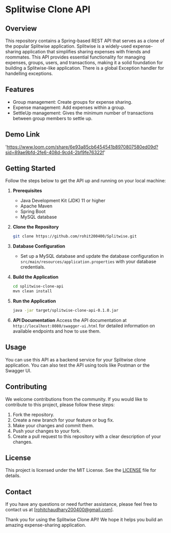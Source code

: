 # Splitwise Clone API

## Overview
This repository contains a Spring-based REST API that serves as a clone of the popular Splitwise application. Splitwise is a widely-used expense-sharing application that simplifies sharing expenses with friends and roommates. This API provides essential functionality for managing expenses, groups, users, and transactions, making it a solid foundation for building a Splitwise-like application. There is a global Exception handler for handelling exceptions.

## Features
- Group management: Create groups for expense sharing.
- Expense management: Add expenses within a group.
- SettleUp management: Gives the minimum number of transactions between group members to settle up.

## Demo Link
   'https://www.loom.com/share/6e93a85cb6454541b8970807580ed09d?sid=89ae9bfd-2fe6-408d-9cd4-2bf9fe76322f'

## Getting Started
Follow the steps below to get the API up and running on your local machine:

1. **Prerequisites**
   - Java Development Kit (JDK) 11 or higher
   - Apache Maven
   - Spring Boot
   - MySQL database

2. **Clone the Repository**
   ```bash
   git clone https://github.com/rohit200400/Splitwise.git
   ```

3. **Database Configuration**
   - Set up a MySQL database and update the database configuration in `src/main/resources/application.properties` with your database credentials.

4. **Build the Application**
   ```bash
   cd splitwise-clone-api
   mvn clean install
   ```

5. **Run the Application**
   ```bash
   java -jar target/splitwise-clone-api-0.1.0.jar
   ```

6. **API Documentation**
   Access the API documentation at `http://localhost:8080/swagger-ui.html` for detailed information on available endpoints and how to use them.

## Usage
You can use this API as a backend service for your Splitwise clone application. You can also test the API using tools like Postman or the Swagger UI.

## Contributing
We welcome contributions from the community. If you would like to contribute to this project, please follow these steps:

1. Fork the repository.
2. Create a new branch for your feature or bug fix.
3. Make your changes and commit them.
4. Push your changes to your fork.
5. Create a pull request to this repository with a clear description of your changes.

## License
This project is licensed under the MIT License. See the [LICENSE](LICENSE) file for details.

## Contact
If you have any questions or need further assistance, please feel free to contact us at [rohitchaudhary200400@gmail.com].

Thank you for using the Splitwise Clone API! We hope it helps you build an amazing expense-sharing application.
